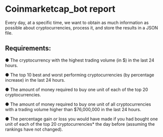 # Coinmarketcap_bot report

Every day, at a specific time, we want to obtain as much information as possible about cryptocurrencies, process it, and store the results in a JSON file.

## Requirements:

● The cryptocurrency with the highest trading volume (in $) in the last 24 hours.

● The top 10 best and worst performing cryptocurrencies (by percentage increase) in the last 24 hours.

● The amount of money required to buy one unit of each of the top 20 cryptocurrencies.

● The amount of money required to buy one unit of all cryptocurrencies with a trading volume higher than $76,000,000 in the last 24 hours.

● The percentage gain or loss you would have made if you had bought one unit of each of the top 20 cryptocurrencies* the day before (assuming the rankings have not changed).
